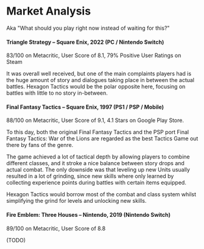 # Market Analysis

Aka "What should you play right now instead of waiting for this?"

#### Triangle Strategy – Square Enix, 2022 (PC / Nintendo Switch)

83/100 on Metacritic, User Score of 8.1, 79% Positive User Ratings on Steam

It was overall well received, but one of the main complaints players had is the huge amount of story and dialogues
taking place in between the actual battles. Hexagon Tactics would be the polar opposite here, focusing on battles with
little to no story in-between.

#### Final Fantasy Tactics – Square Enix, 1997 (PS1 / PSP / Mobile)

88/100 on Metacritic, User Score of 9.1, 4.1 Stars on Google Play Store.

To this day, both the original Final Fantasy Tactics and the PSP port Final Fantasy Tactics: War of the Lions are
regarded as the best Tactics Game out there by fans of the genre.

The game achieved a lot of tactical depth by allowing players to combine different classes, and it stroke a nice balance
between story drops and actual combat. The only downside was that leveling up new Units usually resulted in a lot of
grinding, since new skills where only learned by collecting experience points during battles with certain items
equipped.

Hexagon Tactics would borrow most of the combat and class system whilst simplifying the grind for levels and unlocking
new skills.

#### Fire Emblem: Three Houses – Nintendo, 2019 (Nintendo Switch)

89/100 on Metacritic, User Score of 8.8

(TODO)
